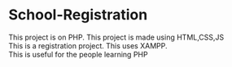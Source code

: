# School-Registration
This project is on PHP.
This project is made using HTML,CSS,JS<br>
This is a registration project.
This uses XAMPP.<br>
This is useful for the people learning PHP

